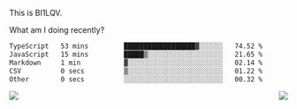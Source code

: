 This is BI1LQV.

What am I doing recently?

<!--START_SECTION:waka-->

```txt
TypeScript   53 mins         ██████████████████▓░░░░░░   74.52 %
JavaScript   15 mins         █████▒░░░░░░░░░░░░░░░░░░░   21.65 %
Markdown     1 min           ▓░░░░░░░░░░░░░░░░░░░░░░░░   02.14 %
CSV          0 secs          ▒░░░░░░░░░░░░░░░░░░░░░░░░   01.22 %
Other        0 secs          ░░░░░░░░░░░░░░░░░░░░░░░░░   00.32 %
```

<!--END_SECTION:waka-->
<img align="right" src="https://github-readme-stats.vercel.app/api?username=bi1lqv&show_icons=true&count_private=true">

<img src="https://metrics.lecoq.io/bi1lqv?template=classic&base.activity=0&base.community=0&base.repositories=0&base.metadata=0&isocalendar=1&base=header%2C%20activity%2C%20community%2C%20repositories%2C%20metadata&base.indepth=false&base.hireable=false&isocalendar=false&isocalendar.duration=full-year&config.timezone=Asia%2FShanghai">
